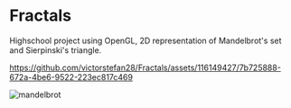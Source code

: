 # Fractals
Highschool project using OpenGL, 2D representation of Mandelbrot's set and Sierpinski's triangle.


https://github.com/victorstefan28/Fractals/assets/116149427/7b725888-672a-4be6-9522-223ec817c469


![mandelbrot](https://github.com/victorstefan28/Fractals/assets/116149427/da2b7ffe-3772-4f45-9c5d-4d03aa2543aa)
